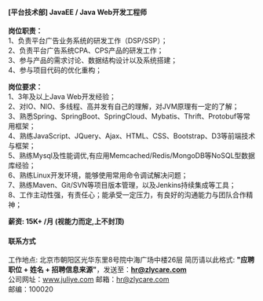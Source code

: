 #### [平台技术部] JavaEE / Java Web开发工程师

**岗位职责：**    
1、负责平台广告业务系统的研发工作（DSP/SSP）；   
2、负责平台广告系统CPA、CPS产品的研发工作；  
3、参与产品的需求讨论、数据结构设计以及系统搭建；  
4、参与项目代码的优化重构；  

**岗位要求：**   
1、3年及以上Java Web开发经验；     
2、对IO、NIO、多线程、高并发有自己的理解，对JVM原理有一定的了解；       
3、熟悉Spring、SpringBoot、SpringCloud、Mybatis、Thrift、Protobuf等常用框架；     
4、熟练JavaScript、JQuery、Ajax、HTML、CSS、Bootstrap、D3等前端技术与框架；    
5、熟练Mysql及性能调优,有应用Memcached/Redis/MongoDB等NoSQL型数据库经验；    
6、熟练Linux开发环境，能够使用常用命令调试解决问题；    
7、熟练Maven、Git/SVN等项目版本管理，以及Jenkins持续集成等工具；    
8、工作主动性强，有责任心；能承受一定压力，有良好的沟通能力与团队合作精神；    

**薪资:  15K+ /月 (视能力而定,上不封顶)**  

#### 联系方式
工作地点: 北京市朝阳区光华东里8号院中海广场中楼26层 
简历请以此格式: **"应聘职位 + 姓名 + 招聘信息来源"**，发送至：**hr@zlycare.com**    
公司网址：www.juliye.com
邮箱：hr@zlycare.com    
邮编：100020   
